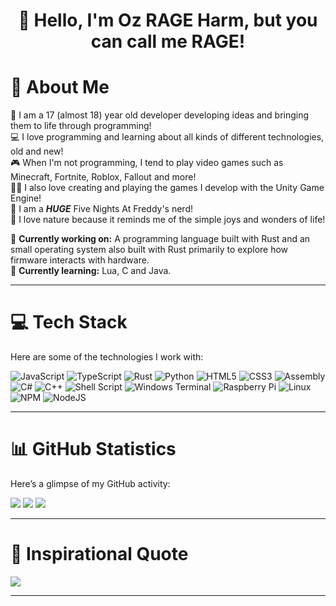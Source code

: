 <div align="center">

<h1>👋 Hello, I'm Oz RAGE Harm, but you can call me RAGE!</h1>

</div>

# 👤 About Me
🎂 I am a 17 (almost 18) year old developer developing ideas and bringing them to life through programming!<br/>
💻 I love programming and learning about all kinds of different technologies, old and new!<br/>
🎮 When I'm not programming, I tend to play video games such as Minecraft, Fortnite, Roblox, Fallout and more!<br/>
👨‍💻 I also love creating and playing the games I develop with the Unity Game Engine!<br/>
🐻 I am a ***HUGE*** Five Nights At Freddy's nerd!<br/>
🌲 I love nature because it reminds me of the simple joys and wonders of life!<br/>

🔭 **Currently working on:** A programming language built with Rust and an small operating system also built with Rust primarily to explore how firmware interacts with hardware.<br/>
🌱 **Currently learning:** Lua, C and Java.<br/>

---

# 💻 Tech Stack
Here are some of the technologies I work with:

![JavaScript](https://img.shields.io/badge/javascript-%23323330.svg?style=for-the-badge&logo=javascript&logoColor=%23F7DF1E) 
![TypeScript](https://img.shields.io/badge/typescript-%23007ACC.svg?style=for-the-badge&logo=typescript&logoColor=white) 
![Rust](https://img.shields.io/badge/rust-%23000000.svg?style=for-the-badge&logo=rust&logoColor=white) 
![Python](https://img.shields.io/badge/python-3670A0?style=for-the-badge&logo=python&logoColor=ffdd54) 
![HTML5](https://img.shields.io/badge/html5-%23E34F26.svg?style=for-the-badge&logo=html5&logoColor=white) 
![CSS3](https://img.shields.io/badge/css3-%231572B6.svg?style=for-the-badge&logo=css3&logoColor=white) 
![Assembly](https://img.shields.io/badge/assembly-%23F7DF1E.svg?style=for-the-badge&logo=assembly&logoColor=black) 
![C#](https://img.shields.io/badge/c%23-%23239120.svg?style=for-the-badge&logo=csharp&logoColor=white) 
![C++](https://img.shields.io/badge/c++-%2300599C.svg?style=for-the-badge&logo=c%2B%2B&logoColor=white) 
![Shell Script](https://img.shields.io/badge/shell_script-%23121011.svg?style=for-the-badge&logo=gnu-bash&logoColor=white) 
![Windows Terminal](https://img.shields.io/badge/Windows%20Terminal-%234D4D4D.svg?style=for-the-badge&logo=windows-terminal&logoColor=white) 
![Raspberry Pi](https://img.shields.io/badge/-RaspberryPi-C51A4A?style=for-the-badge&logo=Raspberry-Pi) 
![Linux](https://img.shields.io/badge/linux-%23000000.svg?style=for-the-badge&logo=linux&logoColor=white)
![NPM](https://img.shields.io/badge/NPM-%23CB3837.svg?style=for-the-badge&logo=npm&logoColor=white)
![NodeJS](https://img.shields.io/badge/node.js-6DA55F?style=for-the-badge&logo=node.js&logoColor=white)

---

# 📊 GitHub Statistics

Here’s a glimpse of my GitHub activity:

![](https://github-readme-stats.vercel.app/api?username=OzRAGEHarm&theme=monokai&hide_border=false&include_all_commits=true&count_private=true)
![](https://github-readme-streak-stats.herokuapp.com/?user=OzRAGEHarm&theme=monokai&hide_border=false)
![](https://github-readme-stats.vercel.app/api/top-langs/?username=OzRAGEHarm&theme=monokai&hide_border=false&include_all_commits=true&count_private=true&layout=compact)

---

# 💬 Inspirational Quote

![](https://quotes-github-readme.vercel.app/api?type=horizontal&theme=monokai&author=Dennis%20Ritchie&quote=The%20only%20way%20to%20learn%20a%20new%20programming%20language%20is%20by%20writing%20programs%20in%20it.)

---
